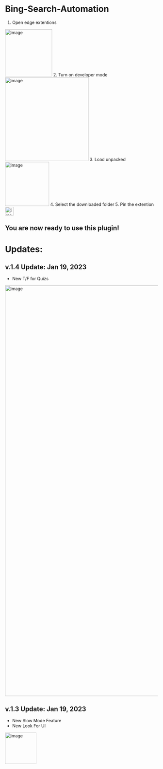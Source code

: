 # Bing-Search-Automation
1. Open edge extentions
<img width="155" alt="image" src="https://user-images.githubusercontent.com/48161673/210163596-9efdf7ed-b69b-47df-8178-536da87adae5.png">
2. Turn on developer mode
<img width="275" alt="image" src="https://user-images.githubusercontent.com/48161673/210163605-76cc5668-b04a-4949-9c11-d48fcd3512ec.png">
3. Load unpacked
<img width="145" alt="image" src="https://user-images.githubusercontent.com/48161673/210163617-b42e088d-9a07-43fc-a09a-1273ca2fe7da.png">
4. Select the downloaded folder
5. Pin the extention
<img width="28" alt="image" src="https://user-images.githubusercontent.com/48161673/210163624-6d37a14b-2238-42e5-92e5-bfa2b0356487.png">

## You are now ready to use this plugin!

# Updates:

## v.1.4 Update: Jan 19, 2023
 - New T/F for Quizs
 <img width="1350" alt="image" src="https://user-images.githubusercontent.com/48161673/213368373-3dd4827e-55a8-4c19-bf04-24305c14bcea.png">


## v.1.3 Update: Jan 19, 2023
 - New Slow Mode Feature
 - New Look For UI
 <img width="103" alt="image" src="https://user-images.githubusercontent.com/48161673/213361715-1ed74f14-0f33-4da0-afe1-36755559260d.png">
